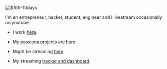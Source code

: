 <!--**AlekTurkmen/alekturkmen** is a ✨ _special_ ✨ repository because its `README.md` (this file) appears on your GitHub profile.-->
![$100-10days](https://github.com/user-attachments/assets/e25e829c-2941-48e1-bea8-a7e0aa049a9c)


I'm an entrepreneur, hacker, student, engineer and I livestream occasionally on youtube. 

- I work [here](paralleldistribution.com).

- My passiona projects are [here](https://alekturkmen.notion.site/100-Users-7-Days-Alek-Turkmen-1360c1259cce80aa95ebd4dabd8c379f?pvs=4).

- Might be streaming [here](https://www.youtube.com/@alekturkmen/streams).

- My streaming [tracker and dashboard](https://www.alekturkmen.com/yt-heatmap/). 
